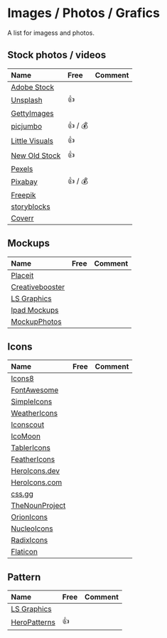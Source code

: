 ---
---

# Images / Photos / Grafics

A list for imagess and photos.

## Stock photos / videos

| Name                                        | Free              | Comment |
| :------------------------------------------ | :---------------- | :------ |
| [Adobe Stock](https://stock.adobe.com/)     |                   |         |
| [Unsplash](https://unsplash.com/)           | :+1:              |         |
| [GettyImages](https://www.gettyimages.de/)  |                   |         |
| [picjumbo](https://picjumbo.com/)           | :+1: / :moneybag: |         |
| [Little Visuals](https://littlevisuals.co/) | :+1:              |         |
| [New Old Stock](https://nos.twnsnd.co/)     | :+1:              |         |
| [Pexels](https://www.pexels.com/)           |                   |         |
| [Pixabay](https://pixabay.com/)             | :+1: / :moneybag: |         |
| [Freepik](https://de.freepik.com/)          |                   |         |
| [storyblocks](https://www.storyblocks.com/) |                   |         |
| [Coverr](https://coverr.co/)                |                   |         |

## Mockups

| Name                                                                        | Free | Comment |
| :-------------------------------------------------------------------------- | :--- | :------ |
| [Placeit](https://placeit.net/)                                             |      |         |
| [Creativebooster](https://creativebooster.net/)                             |      |         |
| [LS Graphics](https://www.ls.graphics/)                                     |      |         |
| [Ipad Mockups](https://freebiesbug.com/psd-freebies/ipad-pro-mockups-2021/) |      |         |
| [MockupPhotos](https://mockup.photos/)                                      |      |         |

## Icons

| Name                                                         | Free | Comment |
| :----------------------------------------------------------- | :--- | :------ |
| [Icons8](https://icons8.com/)                                |      |         |
| [FontAwesome](https://fontawesome.com/)                      |      |         |
| [SimpleIcons](https://simpleicons.org/)                      |      |         |
| [WeatherIcons](https://erikflowers.github.io/weather-icons/) |      |         |
| [Iconscout](https://iconscout.com/unicons)                   |      |         |
| [IcoMoon](https://icomoon.io/)                               |      |         |
| [TablerIcons](https://tablericons.com/)                      |      |         |
| [FeatherIcons](https://feathericons.com/)                    |      |         |
| [HeroIcons.dev](https://heroicons.dev/)                      |      |         |
| [HeroIcons.com](https://heroicons.com/)                      |      |         |
| [css.gg](https://css.gg/)                                    |      |         |
| [TheNounProject](https://thenounproject.com/)                |      |         |
| [OrionIcons](https://www.orioniconlibrary.com/)              |      |         |
| [NucleoIcons](https://nucleoapp.com/)                        |      |         |
| [RadixIcons](https://icons.radix-ui.com/)                    |      |         |
| [Flaticon](https://www.flaticon.com/)                        |      |         |

## Pattern

| Name                                                   | Free | Comment |
| :----------------------------------------------------- | :--- | :------ |
| [LS Graphics](https://products.ls.graphics/paaatterns) |      |         |
| [HeroPatterns](https://heropatterns.com/)              | :+1: |         |
